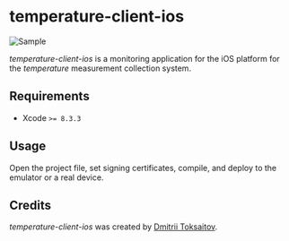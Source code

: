 temperature-client-ios
======================

![Sample](http://i.imgur.com/rUioOvR.png)

_temperature-client-ios_ is a monitoring application for the iOS platform for
the _temperature_ measurement collection system.

## Requirements

* Xcode `>= 8.3.3`

## Usage

Open the project file, set signing certificates, compile, and deploy to the
emulator or a real device.

## Credits

*temperature-client-ios* was created by [Dmitrii Toksaitov](https://github.com/toksaitov).

